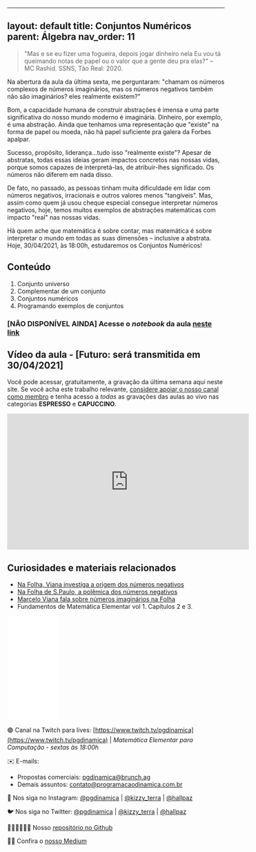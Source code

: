 
---
layout: default
title: Conjuntos Numéricos
parent: Álgebra
nav_order: 11
---

> "Mas e se eu fizer uma fogueira, depois jogar dinheiro nela
> Eu vou tá queimando notas de papel ou o valor que a gente deu pra elas?" 
> – MC Rashid. SSNS, Tão Real: 2020.

Na abertura da aula da última sexta, me perguntaram:
"chamam os números complexos de números imaginários, mas os números negativos também não são imaginários? eles realmente existem?"

Bom, a capacidade humana de construir abstrações é imensa e uma parte significativa do nosso mundo moderno é imaginária. Dinheiro, por exemplo, é uma abstração. Ainda que tenhamos uma representação que "existe" na forma de papel ou moeda, não há papel suficiente pra galera da Forbes apalpar. 

Sucesso, propósito, liderança…tudo isso "realmente existe"? Apesar de abstratas, todas essas ideias geram impactos concretos nas nossas vidas, porque somos capazes de interpretá-las, de atribuir-lhes significado. Os números não diferem em nada disso. 

De fato, no passado, as pessoas tinham muita dificuldade em lidar com números negativos, irracionais e outros valores menos "tangíveis". Mas, assim como quem já usou cheque especial consegue interpretar números negativos, hoje, temos muitos exemplos de abstrações matemáticas com impacto "real" nas nossas vidas.

Há quem ache que matemática é sobre contar, mas matemática é sobre interpretar o mundo em todas as suas dimensões – inclusive a abstrata. Hoje, 30/04/2021, às 18:00h, estudaremos os Conjuntos Numéricos!

## Conteúdo 

1. Conjunto universo
2. Complementar de um conjunto
3. Conjuntos numéricos
4. Programando exemplos de conjuntos


### [NÃO DISPONÍVEL AINDA] Acesse o *notebook* da aula <a href="/notebooks/mec011_conjuntosnumericos.html" target="_black">neste link</a>

## Vídeo da aula - [Futuro: será transmitida em 30/04/2021]

Você pode acessar, gratuitamente, a gravação da última semana aqui neste site. Se você acha este trabalho relevante, [considere apoiar o nosso canal como membro](https://youtube.com/join) e tenha acesso a *todas* as gravações das aulas ao vivo nas categorias **ESPRESSO** e **CAPUCCINO**. 


<iframe width="560" height="315" src="https://www.youtube.com/embed/hpTp75K29J0" frameborder="0" allow="accelerometer; autoplay; clipboard-write; encrypted-media; gyroscope; picture-in-picture" allowfullscreen></iframe>

## Curiosidades e materiais relacionados

* [Na Folha, Viana investiga a origem dos números negativos](https://impa.br/noticias/na-folha-viana-investiga-a-origem-dos-numeros-negativos/)
* [Na Folha de S.Paulo, a polêmica dos números negativos](https://impa.br/en_US/noticias/na-folha-de-s-paulo-a-polemica-dos-numeros-negativos/)
* [Marcelo Viana fala sobre números imaginários na Folha](https://impa.br/noticias/marcelo-viana-fala-sobre-numeros-imaginarios-na-folha/)
* Fundamentos de Matemática Elementar vol 1. Capítulos 2 e 3.

<iframe style="width:120px;height:240px;" marginwidth="0" marginheight="0" scrolling="no" frameborder="0" src="//ws-na.amazon-adsystem.com/widgets/q?ServiceVersion=20070822&OneJS=1&Operation=GetAdHtml&MarketPlace=BR&source=ac&ref=qf_sp_asin_til&ad_type=product_link&tracking_id=hallpaz-20&marketplace=amazon&amp;region=BR&placement=8535704558&asins=8535704558&linkId=ccb520df2f68545a10bcd1f878b28fed&show_border=false&link_opens_in_new_window=false&price_color=333333&title_color=0066c0&bg_color=ffffff">
    </iframe>


🟣 Canal na Twitch para lives: [https://www.twitch.tv/pgdinamica](https://www.twitch.tv/pgdinamica) | *Matemática Elementar para Computação - sextas às 18:00h*


✉️ E-mails:
* Propostas comerciais: [pgdinamica@brunch.ag](mailto:pgdinamica@brunch.ag)
* Demais assuntos: [contato@programacaodinamica.com.br](mailto:contato@programacaodinamica.com.br)

📸 Nos siga no Instagram: [@pgdinamica](https://instagram.com/pgdinamica) | [@kizzy_terra](https://instagram.com/kizzy_terra) | [@hallpaz](https://instagram.com/hallpaz)

🐦 Nos siga no Twitter: [@pgdinamica](https://twitter.com/pgdinamica) | [@kizzy_terra](https://twitter.com/kizzy_terra) | [@hallpaz](https://twitter.com/hallpaz)

👩🏾‍💻👨🏾‍💻 Nosso [repositório no Github](https://github.com/programacaodinamica)

✍🏾 Confira o [nosso Medium](https://medium.com/programacaodinamica)


